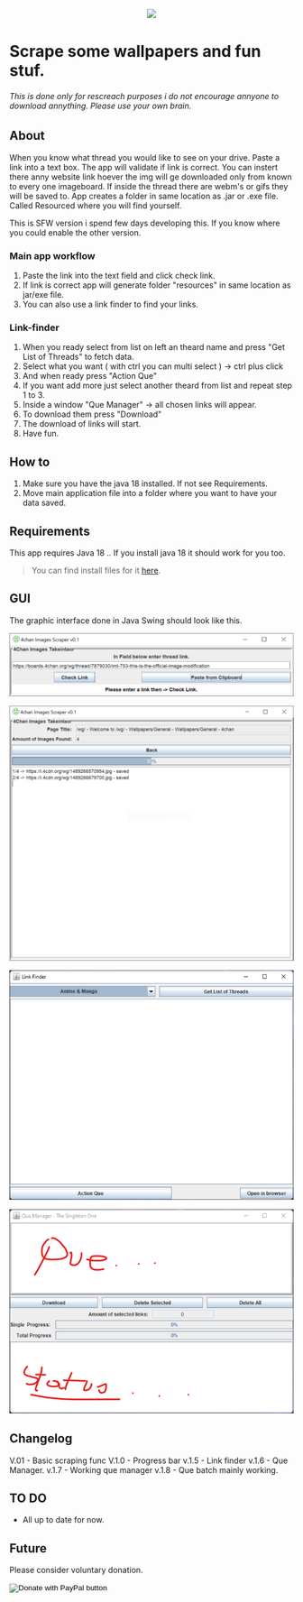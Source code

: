 <p align="center"><img src="http://www.markurion.eu/wp-content/uploads/2017/01/unnamed.gif"></p>

# Scrape some wallpapers and fun stuf.
###### This is done only for rescreach purposes i do not encourage annyone to download annything. Please use your own brain. 

## About
When you know what thread you would like to see on your drive.
Paste a link into a text box. The app will validate if link is correct. 
You can instert there anny website link hoever the img will ge downloaded only from 
known to every one imageboard. If inside the thread there are webm's or gifs they will be saved to.
App creates a folder in same location as .jar or .exe file. Called Resourced where you will find yourself.

This is SFW version i spend few days developing this.
If you know where you could enable the other version.

### Main app workflow
1. Paste the link into the text field and click check link. 
2. If link is correct app will generate folder "resources" in same location as jar/exe file.
3. You can also use a link finder to find your links.

### Link-finder
1. When you ready select from list on left an theard name and press "Get List of Threads" to fetch data.
2. Select what you want ( with ctrl you can multi select ) -> ctrl plus click
3. And when ready press "Action Que" 
4. If you want add more just select another theard from list and repeat step 1 to 3.
5. Inside a window "Que Manager" -> all chosen links will appear.
6. To download them press "Download" 
7. The download of links will start.
8. Have fun. 

## How to
1. Make sure you have the java 18 installed. If not see Requirements.
2. Move main application file into a folder where you want to have your data saved.

## Requirements
This app requires Java 18 .. If you install java 18 it should work for you too. 
> You can find install files for it [here](https://www.oracle.com/java/technologies/downloads/#java18).

## GUI
The graphic interface done in Java Swing should look like this.

![Main menu](/readme/1.PNG)

![After link validation](/readme/2.PNG)

![Link Finder](/readme/3.png)

![Que](/readme/4.png)

## Changelog
V.01 - Basic scraping func
V.1.0 - Progress bar
v.1.5 - Link finder 
v.1.6 - Que Manager.
v.1.7 - Working que manager
v.1.8 - Que batch mainly working.

## TO DO
- All up to date for now.

## Future
Please consider voluntary donation.
<form action="https://www.paypal.com/donate" method="post" target="_top">
<input type="hidden" name="hosted_button_id" value="3YSHKXRHQWCAJ" />
<input type="image" src="https://www.paypalobjects.com/en_US/i/btn/btn_donateCC_LG.gif" border="0" name="submit" title="PayPal" alt="Donate with PayPal button" />
<img alt="" border="0" src="https://www.paypal.com/en_IE/i/scr/pixel.gif" width="1" height="1" />
</form>




